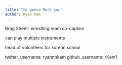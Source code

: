 ```yaml
---
title: "Im gonna Morb you"
author: Ryan Kam
---
```

Brag Sheet- 
wrestling team co-captain

can play multiple instruments

head of volunteers for korean school

twitter_username: ryannnkam
github_username: rKam1

